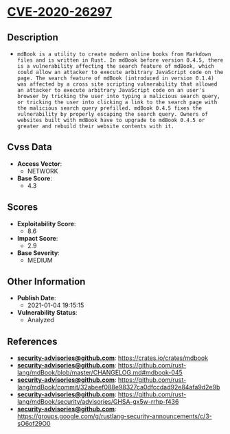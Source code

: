 
# [CVE-2020-26297](https://cve.mitre.org/cgi-bin/cvename.cgi?name=CVE-2020-26297)

## Description

- `mdBook is a utility to create modern online books from Markdown files and is written in Rust. In mdBook before version 0.4.5, there is a vulnerability affecting the search feature of mdBook, which could allow an attacker to execute arbitrary JavaScript code on the page. The search feature of mdBook (introduced in version 0.1.4) was affected by a cross site scripting vulnerability that allowed an attacker to execute arbitrary JavaScript code on an user's browser by tricking the user into typing a malicious search query, or tricking the user into clicking a link to the search page with the malicious search query prefilled. mdBook 0.4.5 fixes the vulnerability by properly escaping the search query. Owners of websites built with mdBook have to upgrade to mdBook 0.4.5 or greater and rebuild their website contents with it.`

## Cvss Data

- **Access Vector**:
  - NETWORK
- **Base Score**:
  - 4.3

## Scores

- **Exploitability Score**:
  - 8.6
- **Impact Score**:
  - 2.9
- **Base Severity**:
  - MEDIUM

## Other Information

- **Publish Date**:
  - 2021-01-04 19:15:15
- **Vulnerability Status**:
  - Analyzed

## References

- **security-advisories@github.com**: https://crates.io/crates/mdbook
- **security-advisories@github.com**: https://github.com/rust-lang/mdBook/blob/master/CHANGELOG.md#mdbook-045
- **security-advisories@github.com**: https://github.com/rust-lang/mdBook/commit/32abeef088e98327ca0dfccdad92e84afa9d2e9b
- **security-advisories@github.com**: https://github.com/rust-lang/mdBook/security/advisories/GHSA-gx5w-rrhp-f436
- **security-advisories@github.com**: https://groups.google.com/g/rustlang-security-announcements/c/3-sO6of29O0
